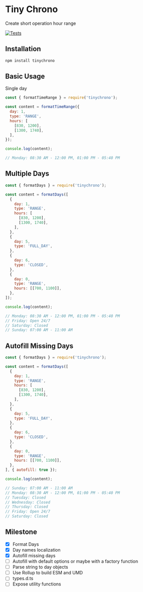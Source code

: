 # Tiny Chrono

Create short operation hour range

[![Tests](https://github.com/seanghay/tinychrono/actions/workflows/test.yml/badge.svg)](https://github.com/seanghay/tinychrono/actions/workflows/test.yml)


## Installation

```sh
npm install tinychrono
```

## Basic Usage

Single day

```js
const { formatTimeRange } = require('tinychrono');

const content = formatTimeRange({
  day: 1,
  type: 'RANGE',
  hours: [
    [830, 1200],
    [1300, 1740],
  ],
});

console.log(content);

// Monday: 08:30 AM - 12:00 PM, 01:00 PM - 05:40 PM

```
## Multiple Days

```js
const { formatDays } = require('tinychrono');

const content = formatDays([
  {
    day: 1,
    type: 'RANGE',
    hours: [
      [830, 1200],
      [1300, 1740],
    ],
  },
  {
    day: 5,
    type: 'FULL_DAY',
  },
  {
    day: 6,
    type: 'CLOSED',
  },
  {
    day: 0,
    type: 'RANGE',
    hours: [[700, 1100]],
  },
]);

console.log(content);

// Monday: 08:30 AM - 12:00 PM, 01:00 PM - 05:40 PM
// Friday: Open 24/7
// Saturday: Closed
// Sunday: 07:00 AM - 11:00 AM
```

## Autofill Missing Days

```js
const { formatDays } = require('tinychrono');

const content = formatDays([
  {
    day: 1,
    type: 'RANGE',
    hours: [
      [830, 1200],
      [1300, 1740],
    ],
  },
  {
    day: 5,
    type: 'FULL_DAY',
  },
  {
    day: 6,
    type: 'CLOSED',
  },
  {
    day: 0,
    type: 'RANGE',
    hours: [[700, 1100]],
  },
], { autofill: true });

console.log(content);

// Sunday: 07:00 AM - 11:00 AM
// Monday: 08:30 AM - 12:00 PM, 01:00 PM - 05:40 PM
// Tuesday: Closed
// Wednesday: Closed
// Thursday: Closed
// Friday: Open 24/7
// Saturday: Closed

```



## Milestone

- [x] Format Days  
- [x] Day names localization
- [x] Autofill missing days
- [ ] Autofill with default options or maybe with a factory function
- [ ] Parse string to day objects
- [ ] Use Rollup to build ESM and UMD 
- [ ] types.d.ts
- [ ] Expose utility functions
